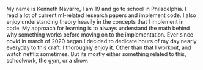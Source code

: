 My name is Kenneth Navarro, I am 19 and go to school in Philadelphia. I read a lot of current ml-related research papers and implement code. I also enjoy understanding
theory heavily in the concepts that I implement in code. My approach for learning is to always understand the math behind why something works before moving on
to the implementation. Ever since covid in march of 2020 began I decided to dedicate hours of my day nearly everyday to this craft. I thoroughly enjoy it. Other
than that I workout, and watch netflix sometimes. But its mostly either something related to this, schoolwork, the gym, or a show.

